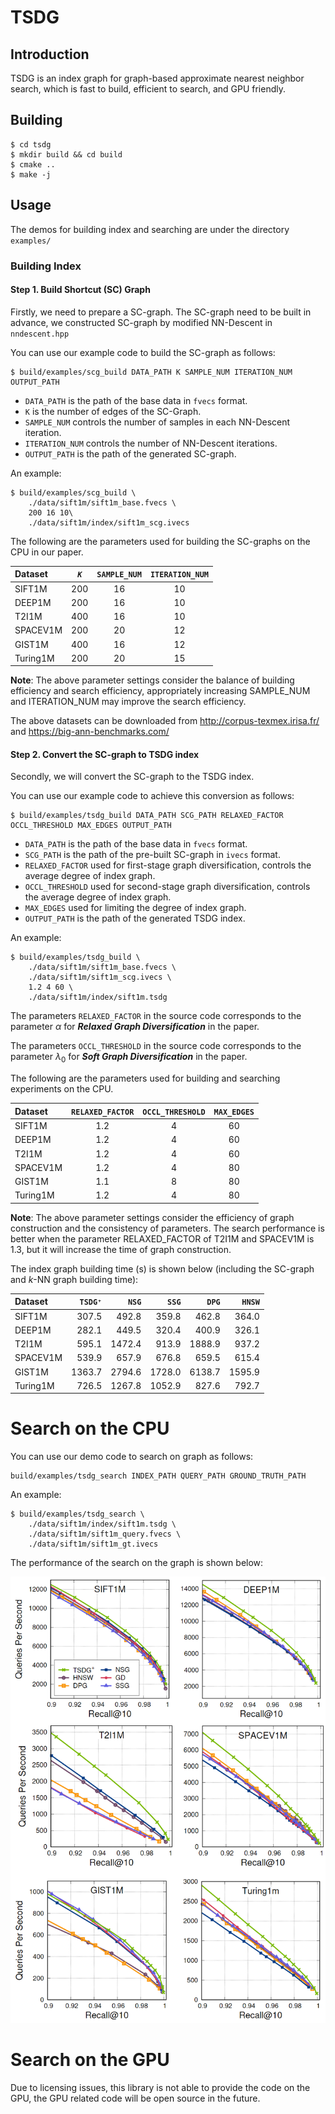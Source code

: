 # TSDG

## Introduction

TSDG is an index graph for graph-based approximate nearest neighbor search, which is fast to build, efficient to search, and GPU friendly.

## Building

```shell
$ cd tsdg
$ mkdir build && cd build
$ cmake ..
$ make -j
```

## Usage

The demos for building index and searching are under the directory `examples/`

### Building Index

#### **Step 1**. Build Shortcut (SC) Graph

Firstly, we need to prepare a SC-graph. 
The SC-graph need to be built in advance, we constructed SC-graph by modified NN-Descent in `nndescent.hpp`

You can use our example code to build the SC-graph as follows:

```shell
$ build/examples/scg_build DATA_PATH K SAMPLE_NUM ITERATION_NUM OUTPUT_PATH
```

+ `DATA_PATH` is the path of the base data in `fvecs` format.
+ `K` is the number of edges of the SC-Graph.
+ `SAMPLE_NUM` controls the number of samples in each NN-Descent iteration.
+ `ITERATION_NUM` controls the number of NN-Descent iterations.
+ `OUTPUT_PATH` is the path of the generated SC-graph.

An example:
```shell
$ build/examples/scg_build \
    ./data/sift1m/sift1m_base.fvecs \
    200 16 10\
    ./data/sift1m/index/sift1m_scg.ivecs
```

The following are the parameters used for building the SC-graphs on the CPU in our paper.

| Dataset | *`K`* | `SAMPLE_NUM` | `ITERATION_NUM` |
| :----  | :----: | :----: | :----: |
| SIFT1M | 200 |  16  | 10 |
| DEEP1M | 200 |  16  | 10 |
| T2I1M  | 400 |  16  | 10 |
| SPACEV1M | 200 | 20 | 12 |
| GIST1M   | 400 | 16 | 12 |
| Turing1M | 200 | 20 | 15 |

**Note**: The above parameter settings consider the balance of building efficiency and search efficiency, appropriately increasing SAMPLE_NUM and ITERATION_NUM may improve the search efficiency.

The above datasets can be downloaded from http://corpus-texmex.irisa.fr/ and https://big-ann-benchmarks.com/

#### **Step 2**. Convert the SC-graph to TSDG index

Secondly, we will convert the SC-graph to the TSDG index.

You can use our example code to achieve this conversion as follows:
```shell
$ build/examples/tsdg_build DATA_PATH SCG_PATH RELAXED_FACTOR OCCL_THRESHOLD MAX_EDGES OUTPUT_PATH
```

+ `DATA_PATH` is the path of the base data in `fvecs` format.
+ `SCG_PATH` is the path of the pre-built SC-graph in `ivecs` format.
+ `RELAXED_FACTOR` used for first-stage graph diversification, controls the average degree of index graph.
+ `OCCL_THRESHOLD` used for second-stage graph diversification, controls the average degree of index graph.
+ `MAX_EDGES` used for limiting the degree of index graph.
+ `OUTPUT_PATH` is the path of the generated TSDG index.

An example:
```shell
$ build/examples/tsdg_build \
    ./data/sift1m/sift1m_base.fvecs \
    ./data/sift1m/sift1m_scg.ivecs \
    1.2 4 60 \
    ./data/sift1m/index/sift1m.tsdg
```

The parameters `RELAXED_FACTOR` in the source code corresponds to the parameter $\alpha$ for ***Relaxed Graph Diversification*** in the paper.

The parameters `OCCL_THRESHOLD` in the source code corresponds to the parameter $\lambda_0$ for ***Soft Graph Diversification*** in the paper.

The following are the parameters used for building and searching experiments on the CPU.

| Dataset | `RELAXED_FACTOR` | `OCCL_THRESHOLD` | `MAX_EDGES` |
| :----  | :----: | :----: | :----: |
| SIFT1M |  1.2  | 4 | 60 |
| DEEP1M |  1.2  | 4 | 60 |
| T2I1M  |  1.2  | 4 | 60 |
| SPACEV1M | 1.2 | 4 | 80 |
| GIST1M   | 1.1 | 8 | 80 |
| Turing1M | 1.2 | 4 | 80 |

**Note**: The above parameter settings consider the efficiency of graph construction and the consistency of parameters. The search performance is better when the parameter RELAXED_FACTOR of T2I1M and SPACEV1M is 1.3, but it will increase the time of graph construction.

The index graph building time (s) is shown below (including the SC-graph and *k*-NN graph building time):

| Dataset | `TSDG⁺` | `NSG` | `SSG` | `DPG` | `HNSW` |
| :----  | ----: | ----: | ----: | ----: |  ----: |
| SIFT1M |   307.5  | 492.8  | 359.8  | 462.8  | 364.0
| DEEP1M |   282.1  | 449.5  | 320.4  | 400.9  | 326.1
| T2I1M  |   595.1  | 1472.4 | 913.9  | 1888.9 | 937.2
| SPACEV1M | 539.9  | 657.9  | 676.8  | 659.5  | 615.4
| GIST1M   | 1363.7 | 2794.6 | 1728.0 | 6138.7 | 1595.9
| Turing1M | 726.5  | 1267.8 | 1052.9 | 827.6  | 792.7


# Search on the CPU

You can use our demo code to search on graph as follows:

```shell
build/examples/tsdg_search INDEX_PATH QUERY_PATH GROUND_TRUTH_PATH
```

An example:
```shell
$ build/examples/tsdg_search \
    ./data/sift1m/index/sift1m.tsdg \
    ./data/sift1m/sift1m_query.fvecs \
    ./data/sift1m/sift1m_gt.ivecs
```
The performance of the search on the graph is shown below:

![Search result](examples/result.png)

# Search on the GPU

Due to licensing issues, this library is not able to provide the code on the GPU, the GPU related code will be open source in the future.